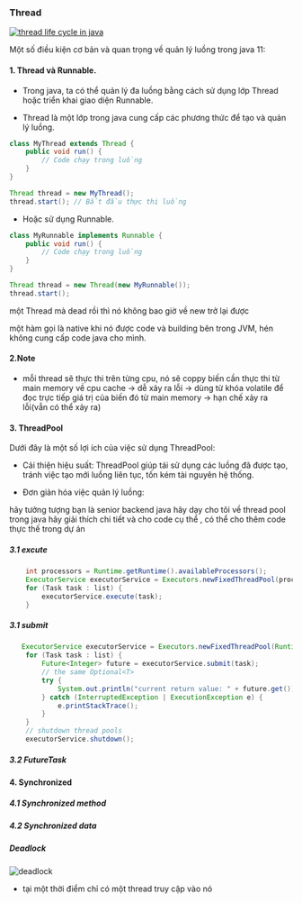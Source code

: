 ### Thread

[![thread life cycle in java](https://ytcards.demolab.com/?id=UTUyJFvXeK4&title=thread+life+cycle+in+java&lang=en&timestamp=1598847600&background_color=%230d1117&title_color=%23ffffff&stats_color=%23dedede&max_title_lines=1&width=400&border_radius=5&duration=498 "thread life cycle in java")](https://youtu.be/UTUyJFvXeK4?si=RcJIC-lU6LitQajQ)



Một số điều kiện cơ bản và quan trọng về quản lý luồng trong java 11:

#### 1. Thread và Runnable.

- Trong java, ta có thể quản lý đa luồng bằng cách sử dụng lớp Thread hoặc triển khai giao diện Runnable.

- Thread là một lớp trong java cung cấp các phương thức để tạo và quản lý luồng.

```java
class MyThread extends Thread {
    public void run() {
        // Code chạy trong luồng
    }
}

Thread thread = new MyThread();
thread.start(); // Bắt đầu thực thi luồng
```

- Hoặc sử dụng Runnable.

```java
class MyRunnable implements Runnable {
    public void run() {
        // Code chạy trong luồng
    }
}

Thread thread = new Thread(new MyRunnable());
thread.start();
```

một Thread mà dead rồi thì nó không bao giờ về new trở lại được

một hàm gọi là native khi nó được code và building bên trong JVM, hén không cung cấp code java cho mình.

#### 2.Note

- mỗi thread sẽ thực thi trên từng cpu, nó sẽ coppy biến cần thực thi từ main memory về cpu cache -> dễ xảy ra lỗi -> dùng từ khóa volatile để đọc trực tiếp giá trị của biến đó từ main memory -> hạn chế xảy ra lỗi(vẫn có thể xảy ra)

#### 3. ThreadPool

Dưới đây là một số lợi ích của việc sử dụng ThreadPool:

- Cải thiện hiệu suất: ThreadPool giúp tái sử dụng các luồng đã được tạo, tránh việc tạo mới luồng liên tục, tốn kém tài nguyên hệ thống.

- Đơn giản hóa việc quản lý luồng:

hãy tưởng tượng bạn là senior backend java hãy dạy cho tôi về thread pool trong java hãy giải thích chi tiết và cho code cụ thể , có thể cho thêm code thực thế trong dự án

##### 3.1 excute

```java
    int processors = Runtime.getRuntime().availableProcessors();
    ExecutorService executorService = Executors.newFixedThreadPool(processors);
    for (Task task : list) {
        executorService.execute(task);
    }
```

##### 3.1 submit

```java
   ExecutorService executorService = Executors.newFixedThreadPool(Runtime.getRuntime().availableProcessors());
    for (Task task : list) {
        Future<Integer> future = executorService.submit(task);
        // the same Optional<T>
        try {
            System.out.println("current return value: " + future.get());
        } catch (InterruptedException | ExecutionException e) {
            e.printStackTrace();
        }
    }
    // shutdown thread pools
    executorService.shutdown();
```

##### 3.2 FutureTask

#### 4. Synchronized

##### 4.1 Synchronized method

##### 4.2 Synchronized data

##### Deadlock

![deadlock](https://blogger.googleusercontent.com/img/b/R29vZ2xl/AVvXsEjvXFDsElBWlJoj3lE3zuf618t6yCQGQgFSCNL_69LbBJ7j6DWGzeiiWHqoM-lw4eIyYx8UCOuCeuJDRqoLZp2F8QY4KMzJsWvL4igWZFg1GVHw49r_yzMG03InC25mWdcF-_RQovvnmkg-/s1600/TDeadlock.jpg)

- tại một thời điểm chỉ có một thread truy cập vào nó
